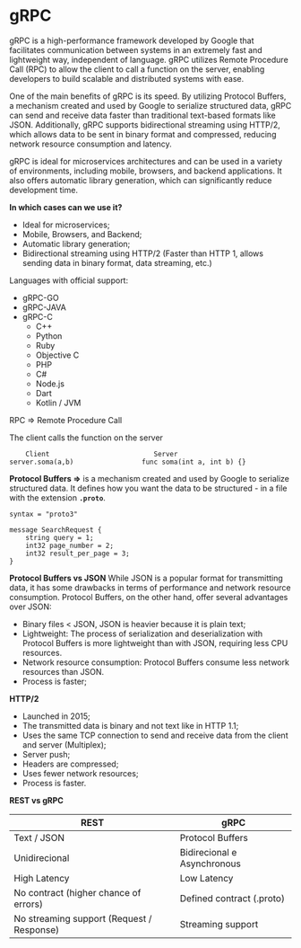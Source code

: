 # gRPC
gRPC is a high-performance framework developed by Google that facilitates communication between systems in an extremely fast and lightweight way, independent of language. gRPC utilizes Remote Procedure Call (RPC) to allow the client to call a function on the server, enabling developers to build scalable and distributed systems with ease.

One of the main benefits of gRPC is its speed. By utilizing Protocol Buffers, a mechanism created and used by Google to serialize structured data, gRPC can send and receive data faster than traditional text-based formats like JSON. Additionally, gRPC supports bidirectional streaming using HTTP/2, which allows data to be sent in binary format and compressed, reducing network resource consumption and latency.

gRPC is ideal for microservices architectures and can be used in a variety of environments, including mobile, browsers, and backend applications. It also offers automatic library generation, which can significantly reduce development time.

**In which cases can we use it?**

- Ideal for microservices;
- Mobile, Browsers, and Backend;
- Automatic library generation;
- Bidirectional streaming using HTTP/2 (Faster than HTTP 1, allows sending data in binary format, data streaming, etc.)

Languages with official support:

- gRPC-GO
- gRPC-JAVA
- gRPC-C
    - C++
    - Python
    - Ruby
    - Objective C
    - PHP
    - C#
    - Node.js
    - Dart
    - Kotlin / JVM

RPC ⇒ Remote Procedure Call

The client calls the function on the server

```
    Client                          Server
server.soma(a,b)                 func soma(int a, int b) {}
```

**Protocol Buffers ⇒** is a mechanism created and used by Google to serialize structured data. It defines how you want the data to be structured - in a file with the extension **`.proto`**.

```
syntax = "proto3"

message SearchRequest {
	string query = 1;
	int32 page_number = 2;
	int32 result_per_page = 3;
}
```

**Protocol Buffers vs JSON**
While JSON is a popular format for transmitting data, it has some drawbacks in terms of performance and network resource consumption. Protocol Buffers, on the other hand, offer several advantages over JSON:

- Binary files < JSON, JSON is heavier because it is plain text;
- Lightweight: The process of serialization and deserialization with Protocol Buffers is more lightweight than with JSON, requiring less CPU resources.
- Network resource consumption: Protocol Buffers consume less network resources than JSON.
- Process is faster;

**HTTP/2**

- Launched in 2015;
- The transmitted data is binary and not text like in HTTP 1.1;
- Uses the same TCP connection to send and receive data from the client and server (Multiplex);
- Server push;
- Headers are compressed;
- Uses fewer network resources;
- Process is faster.

**REST vs gRPC**

| REST | gRPC
| --- | --- |
| Text / JSON | Protocol Buffers
| Unidirecional | Bidirecional e Asynchronous
| High Latency | Low Latency
| No contract (higher chance of errors) | Defined contract (.proto)
| No streaming support (Request / Response) | Streaming support